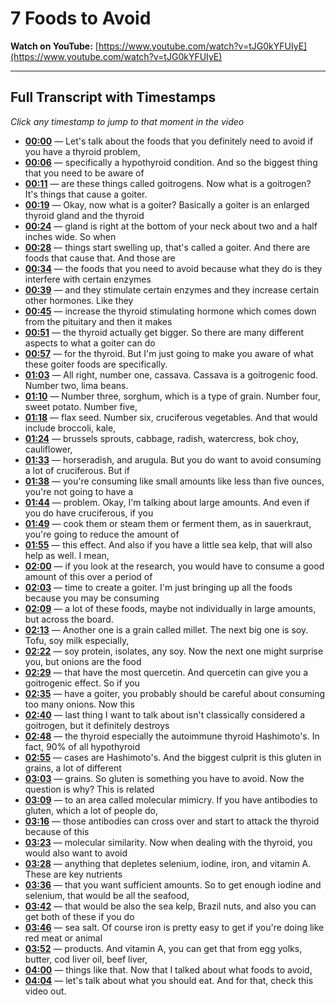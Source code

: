 # 7 Foods to Avoid

**Watch on YouTube:** [https://www.youtube.com/watch?v=tJG0kYFUIyE](https://www.youtube.com/watch?v=tJG0kYFUIyE)

---

## Full Transcript with Timestamps

*Click any timestamp to jump to that moment in the video*

- **[00:00](https://www.youtube.com/watch?v=tJG0kYFUIyE&t=0s)** — Let's talk about the foods that you definitely need to avoid if you have a thyroid problem,
- **[00:06](https://www.youtube.com/watch?v=tJG0kYFUIyE&t=6s)** — specifically a hypothyroid condition. And so the biggest thing that you need to be aware of
- **[00:11](https://www.youtube.com/watch?v=tJG0kYFUIyE&t=11s)** — are these things called goitrogens. Now what is a goitrogen? It's things that cause a goiter.
- **[00:19](https://www.youtube.com/watch?v=tJG0kYFUIyE&t=19s)** — Okay, now what is a goiter? Basically a goiter is an enlarged thyroid gland and the thyroid
- **[00:24](https://www.youtube.com/watch?v=tJG0kYFUIyE&t=24s)** — gland is right at the bottom of your neck about two and a half inches wide. So when
- **[00:28](https://www.youtube.com/watch?v=tJG0kYFUIyE&t=28s)** — things start swelling up, that's called a goiter. And there are foods that cause that. And those are
- **[00:34](https://www.youtube.com/watch?v=tJG0kYFUIyE&t=34s)** — the foods that you need to avoid because what they do is they interfere with certain enzymes
- **[00:39](https://www.youtube.com/watch?v=tJG0kYFUIyE&t=39s)** — and they stimulate certain enzymes and they increase certain other hormones. Like they
- **[00:45](https://www.youtube.com/watch?v=tJG0kYFUIyE&t=45s)** — increase the thyroid stimulating hormone which comes down from the pituitary and then it makes
- **[00:51](https://www.youtube.com/watch?v=tJG0kYFUIyE&t=51s)** — the thyroid actually get bigger. So there are many different aspects to what a goiter can do
- **[00:57](https://www.youtube.com/watch?v=tJG0kYFUIyE&t=57s)** — for the thyroid. But I'm just going to make you aware of what these goiter foods are specifically.
- **[01:03](https://www.youtube.com/watch?v=tJG0kYFUIyE&t=63s)** — All right, number one, cassava. Cassava is a goitrogenic food. Number two, lima beans.
- **[01:10](https://www.youtube.com/watch?v=tJG0kYFUIyE&t=70s)** — Number three, sorghum, which is a type of grain. Number four, sweet potato. Number five,
- **[01:18](https://www.youtube.com/watch?v=tJG0kYFUIyE&t=78s)** — flax seed. Number six, cruciferous vegetables. And that would include broccoli, kale,
- **[01:24](https://www.youtube.com/watch?v=tJG0kYFUIyE&t=84s)** — brussels sprouts, cabbage, radish, watercress, bok choy, cauliflower,
- **[01:33](https://www.youtube.com/watch?v=tJG0kYFUIyE&t=93s)** — horseradish, and arugula. But you do want to avoid consuming a lot of cruciferous. But if
- **[01:38](https://www.youtube.com/watch?v=tJG0kYFUIyE&t=98s)** — you're consuming like small amounts like less than five ounces, you're not going to have a
- **[01:44](https://www.youtube.com/watch?v=tJG0kYFUIyE&t=104s)** — problem. Okay, I'm talking about large amounts. And even if you do have cruciferous, if you
- **[01:49](https://www.youtube.com/watch?v=tJG0kYFUIyE&t=109s)** — cook them or steam them or ferment them, as in sauerkraut, you're going to reduce the amount of
- **[01:55](https://www.youtube.com/watch?v=tJG0kYFUIyE&t=115s)** — this effect. And also if you have a little sea kelp, that will also help as well. I mean,
- **[02:00](https://www.youtube.com/watch?v=tJG0kYFUIyE&t=120s)** — if you look at the research, you would have to consume a good amount of this over a period of
- **[02:03](https://www.youtube.com/watch?v=tJG0kYFUIyE&t=123s)** — time to create a goiter. I'm just bringing up all the foods because you may be consuming
- **[02:09](https://www.youtube.com/watch?v=tJG0kYFUIyE&t=129s)** — a lot of these foods, maybe not individually in large amounts, but across the board.
- **[02:13](https://www.youtube.com/watch?v=tJG0kYFUIyE&t=133s)** — Another one is a grain called millet. The next big one is soy. Tofu, soy milk especially,
- **[02:22](https://www.youtube.com/watch?v=tJG0kYFUIyE&t=142s)** — soy protein, isolates, any soy. Now the next one might surprise you, but onions are the food
- **[02:29](https://www.youtube.com/watch?v=tJG0kYFUIyE&t=149s)** — that have the most quercetin. And quercetin can give you a goitrogenic effect. So if you
- **[02:35](https://www.youtube.com/watch?v=tJG0kYFUIyE&t=155s)** — have a goiter, you probably should be careful about consuming too many onions. Now this
- **[02:40](https://www.youtube.com/watch?v=tJG0kYFUIyE&t=160s)** — last thing I want to talk about isn't classically considered a goitrogen, but it definitely destroys
- **[02:48](https://www.youtube.com/watch?v=tJG0kYFUIyE&t=168s)** — the thyroid especially the autoimmune thyroid Hashimoto's. In fact, 90% of all hypothyroid
- **[02:55](https://www.youtube.com/watch?v=tJG0kYFUIyE&t=175s)** — cases are Hashimoto's. And the biggest culprit is this gluten in grains, a lot of different
- **[03:03](https://www.youtube.com/watch?v=tJG0kYFUIyE&t=183s)** — grains. So gluten is something you have to avoid. Now the question is why? This is related
- **[03:09](https://www.youtube.com/watch?v=tJG0kYFUIyE&t=189s)** — to an area called molecular mimicry. If you have antibodies to gluten, which a lot of people do,
- **[03:16](https://www.youtube.com/watch?v=tJG0kYFUIyE&t=196s)** — those antibodies can cross over and start to attack the thyroid because of this
- **[03:23](https://www.youtube.com/watch?v=tJG0kYFUIyE&t=203s)** — molecular similarity. Now when dealing with the thyroid, you would also want to avoid
- **[03:28](https://www.youtube.com/watch?v=tJG0kYFUIyE&t=208s)** — anything that depletes selenium, iodine, iron, and vitamin A. These are key nutrients
- **[03:36](https://www.youtube.com/watch?v=tJG0kYFUIyE&t=216s)** — that you want sufficient amounts. So to get enough iodine and selenium, that would be all the seafood,
- **[03:42](https://www.youtube.com/watch?v=tJG0kYFUIyE&t=222s)** — that would be also the sea kelp, Brazil nuts, and also you can get both of these if you do
- **[03:46](https://www.youtube.com/watch?v=tJG0kYFUIyE&t=226s)** — sea salt. Of course iron is pretty easy to get if you're doing like red meat or animal
- **[03:52](https://www.youtube.com/watch?v=tJG0kYFUIyE&t=232s)** — products. And vitamin A, you can get that from egg yolks, butter, cod liver oil, beef liver,
- **[04:00](https://www.youtube.com/watch?v=tJG0kYFUIyE&t=240s)** — things like that. Now that I talked about what foods to avoid,
- **[04:04](https://www.youtube.com/watch?v=tJG0kYFUIyE&t=244s)** — let's talk about what you should eat. And for that, check this video out.
